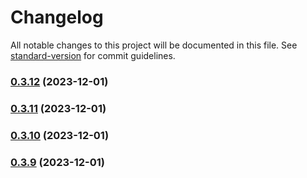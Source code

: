 # Changelog

All notable changes to this project will be documented in this file. See [standard-version](https://github.com/conventional-changelog/standard-version) for commit guidelines.

### [0.3.12](https://github.com/tejas-encora/IO-Component-Library/compare/v0.3.11...v0.3.12) (2023-12-01)

### [0.3.11](https://github.com/tejas-encora/IO-Component-Library/compare/v0.3.10...v0.3.11) (2023-12-01)

### [0.3.10](https://github.com/tejas-encora/IO-Component-Library/compare/v0.3.9...v0.3.10) (2023-12-01)

### [0.3.9](https://github.com/tejas-encora/IO-Component-Library/compare/v0.3.8...v0.3.9) (2023-12-01)
